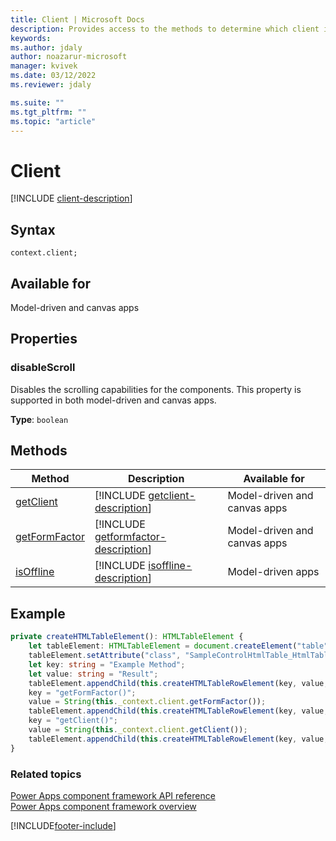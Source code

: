 ```yaml
---
title: Client | Microsoft Docs
description: Provides access to the methods to determine which client is being used, whether the client is connected to server, and what kind of device is being used.
keywords:
ms.author: jdaly
author: noazarur-microsoft
manager: kvivek
ms.date: 03/12/2022
ms.reviewer: jdaly

ms.suite: ""
ms.tgt_pltfrm: ""
ms.topic: "article"
---
```


# Client

[!INCLUDE [client-description](includes/client-description.md)]

## Syntax

`context.client;`

## Available for 

Model-driven and canvas apps

## Properties

### disableScroll

Disables the scrolling capabilities for the components. This property is supported in both model-driven and canvas apps.

**Type**: `boolean`

## Methods

|Method | Description |Available for|
| ------------- |-------------|------|
|[getClient](client/getclient.md)|[!INCLUDE [getclient-description](client/includes/getclient-description.md)]|Model-driven and canvas apps|
|[getFormFactor](client/getformfactor.md)|[!INCLUDE [getformfactor-description](client/includes/getformfactor-description.md)]|Model-driven and canvas apps|
|[isOffline](client/isoffline.md)|[!INCLUDE [isoffline-description](client/includes/isoffline-description.md)]|Model-driven apps|

## Example 

```TypeScript
private createHTMLTableElement(): HTMLTableElement {
    let tableElement: HTMLTableElement = document.createElement("table");
    tableElement.setAttribute("class", "SampleControlHtmlTable_HtmlTable");
    let key: string = "Example Method";
    let value: string = "Result";
    tableElement.appendChild(this.createHTMLTableRowElement(key, value, true));
    key = "getFormFactor()";
    value = String(this._context.client.getFormFactor());
    tableElement.appendChild(this.createHTMLTableRowElement(key, value, false));
    key = "getClient()";
    value = String(this._context.client.getClient());
    tableElement.appendChild(this.createHTMLTableRowElement(key, value, false));
}
```

### Related topics

[Power Apps component framework API reference](../reference/index.md)<br/>
[Power Apps component framework overview](../overview.md)

[!INCLUDE[footer-include](../../../includes/footer-banner.md)]